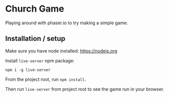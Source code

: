 # Church Game

Playing around with phaser.io to try making a simple game.

## Installation / setup

Make sure you have node installed: https://nodejs.org

Install `live-server` npm package:

```
npm i -g live-server
```

From the project root, run `npm install`.

Then run `live-server` from project root to see the game run in your browser.
